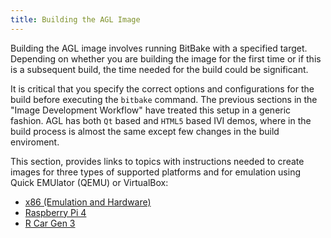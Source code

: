 ```yaml
---
title: Building the AGL Image
---
```


<!-- WARNING: This file is generated by fetch_docs.js using /home/boron/Documents/AGL/docs-webtemplate/site/_data/tocs/getting_started/master/image-development-workflow-getting-started-book.yml -->

Building the AGL image involves running BitBake with a specified target.
Depending on whether you are building the image for the first time or if this
is a subsequent build, the time needed for the build could be significant.

It is critical that you specify the correct options and configurations for the
build before executing the `bitbake` command.
The previous sections in the "Image Development Workflow" have treated this setup
in a generic fashion. AGL has both `Qt` based and `HTML5` based IVI demos, where in the build process is almost the same except few changes in the build enviroment.

This section, provides links to topics with instructions needed to create images for
three types of supported platforms and for emulation using Quick EMUlator (QEMU)
or VirtualBox:

* [x86 (Emulation and Hardware)](./5_1_x86_Emulation_and_Hardware.md)
* [Raspberry Pi 4](./5_2_Raspberry_Pi_4.md)
* [R Car Gen 3](./5_3_RCar_Gen_3.md)

